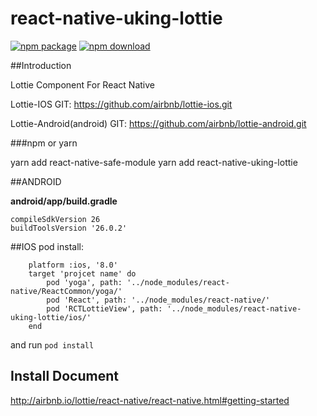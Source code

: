 # react-native-uking-lottie

[![npm package](https://badge.fury.io/js/react-native-uking-lottie.svg)](https://www.npmjs.com/package/react-native-uking-lottie)
[![npm download](https://img.shields.io/npm/dm/react-native-uking-lottie.svg?style=flat-square)](https://www.npmjs.com/package/react-native-uking-lottie)

##Introduction

Lottie Component For React Native

Lottie-IOS GIT: https://github.com/airbnb/lottie-ios.git

Lottie-Android(android) GIT: https://github.com/airbnb/lottie-android.git


###npm or yarn 

yarn add react-native-safe-module
yarn add react-native-uking-lottie

##ANDROID

   **android/app/build.gradle**
    
    compileSdkVersion 26
    buildToolsVersion '26.0.2'

##IOS
pod install:

```
    platform :ios, '8.0'
    target 'projcet name' do
        pod 'yoga', path: '../node_modules/react-native/ReactCommon/yoga/'    
        pod 'React', path: '../node_modules/react-native/'    
        pod 'RCTLottieView', path: '../node_modules/react-native-uking-lottie/ios/'   
    end
```
and run  `pod install`

## Install Document

http://airbnb.io/lottie/react-native/react-native.html#getting-started
